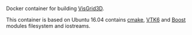 Docker container for building [VisGrid3D](https://github.com/margrietpalm/VisGrid3D).

This container is based on Ubuntu 16.04 contains [cmake](https://cmake.org/), [VTK6](www.vtk.org) and [Boost](www.boost.org) modules filesystem and iostreams.
